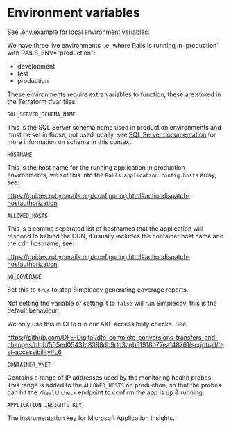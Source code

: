 # Environment variables

See [.env.example](./.env.example) for local environment variables.

We have three live environments i.e. where Rails is running in 'production' with
RAILS_ENV="production":

- development
- test
- production

These environments require extra variables to function, these are stored in the
Terraform tfvar files.

`SQL_SERVER_SCHEMA_NAME`

This is the SQL Server schema name used in production environments and must be
set in those, not used locally, see
[SQL Server documentation](./microsoft-sql-server.md) for more information on
schema in this context.

`HOSTNAME`

This is the host name for the running application in production environments, we
set this into the `Rails.application.config.hosts` array, see:

https://guides.rubyonrails.org/configuring.html#actiondispatch-hostauthorization

`ALLOWED_HOSTS`

This is a comma separated list of hostnames that the application will respond to
behind the CDN, it usually includes the container host name and the cdn
hostname, see:

https://guides.rubyonrails.org/configuring.html#actiondispatch-hostauthorization

`NO_COVERAGE`

Set this to `true` to stop Simplecov generating coverage reports.

Not setting the variable or setting it to `false` will run Simplecov, this is
the default behaviour.

We only use this in CI to run our AXE accessibility checks. See:

https://github.com/DFE-Digital/dfe-complete-conversions-transfers-and-changes/blob/505ed05431c8398db9dd3ceb51918b77ea148761/script/all/test-accessibility#L6

`CONTAINER_VNET`

Contains a range of IP addresses used by the monitoring health probes. This
range is added to the `ALLOWED_HOSTS` on production, so that the probes can hit
the `/healthcheck` endpoint to confirm the app is up & running.

`APPLICATION_INSIGHTS_KEY`

The instrumentation key for Microsoft Application Insights.

